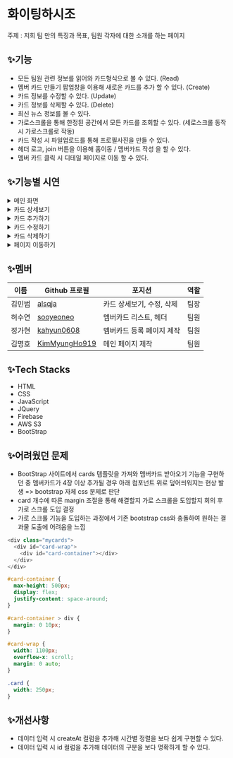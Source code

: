 # 화이팅하시조

주제 : 저희 팀 만의 특징과 목표, 팀원 각자에 대한 소개를 하는 페이지

## ✨기능

- 모든 팀원 관련 정보를 읽어와 카드형식으로 볼 수 있다. (Read)
- 멤버 카드 만들기 팝업창을 이용해 새로운 카드를 추가 할 수 있다. (Create)
- 카드 정보를 수정할 수 있다. (Update)
- 카드 정보를 삭제할 수 있다. (Delete)
- 최신 뉴스 정보를 볼 수 있다.
- 가로스크롤을 통해 한정된 공간에서 모든 카드를 조회할 수 있다. (세로스크롤 동작 시 가로스크롤로 작동)
- 카드 작성 시 파일업로드를 통해 프로필사진을 만들 수 있다.
- 헤더 로고, join 버튼을 이용해 홈이동 / 멤버카드 작성 을 할 수 있다.
- 멤버 카드 클릭 시 디테일 페이지로 이동 할 수 있다.

## ✨기능별 시연

<details>
  <summary>메인 화면</summary>
  <div markdown="1">
    <img src="https://github.com/user-attachments/assets/50957794-b6bb-499e-ac07-8b7c3660021e"/>
  </div>
</details>
<details>
  <summary>카드 상세보기</summary>
  <div markdown="1">
    <img src="https://github.com/user-attachments/assets/b70b170d-9855-4b61-867b-166ba2ec24c2"/>
  </div>
</details>
<details>
  <summary>카드 추가하기</summary>
  <div markdown="1">
    <img src="https://github.com/user-attachments/assets/f049252e-7ac0-4a22-86bc-8df79acb39b9"/>
  </div>
</details>
<details>
  <summary>카드 수정하기</summary>
  <div markdown="1">
    <img src="https://github.com/user-attachments/assets/28967437-ee58-411c-8800-961ad54c3293"/>
  </div>
</details>
<details>
  <summary>카드 삭제하기</summary>
  <div markdown="1">
    <img src="https://github.com/user-attachments/assets/86b346e8-abf8-444b-8a31-eca4bb78dcc2"/>
  </div>
</details>
<details>
  <summary>페이지 이동하기</summary>
  <div markdown="1">
    <img src="https://github.com/user-attachments/assets/167ccf07-2601-46f8-973c-84c693cbdee9"/>
  </div>
</details>

## ✨멤버

| 이름              | Github 프로필  | 포지션     | 역할 |
| ----------------- | -------------- | ---------- | ---- |
| 김민범 | [alsqja]      | 카드 상세보기, 수정, 삭제     | 팀장 |
| 허수연 | [sooyeoneo]       | 멤버카드 리스트, 헤더  | 팀원 |
| 정가현 | [kahyun0608]    | 멤버카드 등록 페이지 제작  | 팀원 |
| 김명호 | [KimMyungHo919]  | 메인 페이지 제작 | 팀원 |

[alsqja]: https://github.com/alsqja
[sooyeoneo]: https://github.com/sooyeoneo
[kahyun0608]: https://github.com/kahyun0608
[KimMyungHo919]: https://github.com/KimMyungHo919

## ✨Tech Stacks

- HTML
- CSS
- JavaScript
- JQuery
- Firebase
- AWS S3
- BootStrap

## ✨어려웠던 문제
- BootStrap 사이트에서 cards 템플릿을 가져와 멤버카드 받아오기 기능을 구현하던 중 멤버카드가 4장 이상 추가될 경우 아래 컴포넌트 위로 덮어씌워지는 현상 발생 => bootstrap 자체 css 문제로 판단
- card 개수에 따른 margin 조절을 통해 해결할지 가로 스크롤을 도입할지 회의 후 가로 스크롤 도입 결정
- 가로 스크롤 기능을 도입하는 과정에서 기존 bootstrap css와 충돌하여 원하는 결과물 도출에 어려움을 느낌
```javascript
<div class="mycards">
  <div id="card-wrap">
    <div id="card-container"></div>
  </div>
</div>
```
```css
#card-container {
  max-height: 500px;
  display: flex;
  justify-content: space-around;
}

#card-container > div {
  margin: 0 10px;
}

#card-wrap {
  width: 1100px;
  overflow-x: scroll;
  margin: 0 auto;
}

.card {
  width: 250px;
}
```

## ✨개선사항

- 데이터 입력 시 createAt 컬럼을 추가해 시간별 정렬을 보다 쉽게 구현할 수 있다.
- 데이터 입력 시 id 컬럼을 추가해 데이터의 구분을 보다 명확하게 할 수 있다.
